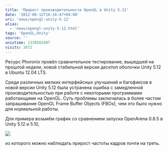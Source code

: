 ```yaml
---
title: 'Прирост производительности OpenGL в Unity 5.12'
date: '2012-06-12T16:16:47+04:00'
uri: 'news/opengl-unity-5-12'
alias: 
  - 'news/opengl-unity-5-12.html'
tags: 'OpenGL,Unity'
source: ''
unixtime: 1339503407
visits: 3672
---
```

Ресурс Phoronix провёл сравнительное тестирование, вышедшей на прошлой недели, новой стабильной версии десктоп оболочки Unity 5.12 в Ubuntu 12.04 LTS.

Среди различных мелких интерфейсных улучшений и багофиксов в новой версии Unity 5.12 была устранена ошибка с замедленной производительностью при работе с некоторыми программами работающими на OpenGL. Суть проблемы заключалась в более частом запрашивание OpenGL Frame Buffer Objects (FBOs), чем это было нужно для нормальной работы.

Для примера возьмём график со сравнением запуска OpenArena 0.8.5 в Unity 5.12 и 5.10,

[![](img/2012/06/12/16-00/phoronix-unity-512-7179833665-o.jpg)](img/2012/06/12/16-00/phoronix-unity-512-7179833665-o.jpg)

из которого можно наблюдать прирост частоты кадров почти на треть.
